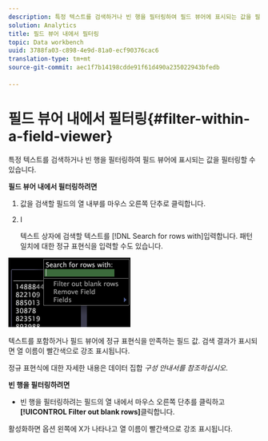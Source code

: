 ```yaml
---
description: 특정 텍스트를 검색하거나 빈 행을 필터링하여 필드 뷰어에 표시되는 값을 필터링할 수 있습니다.
solution: Analytics
title: 필드 뷰어 내에서 필터링
topic: Data workbench
uuid: 3788fa03-c898-4e9d-81a0-ecf90376cac6
translation-type: tm+mt
source-git-commit: aec1f7b14198cdde91f61d490a235022943bfedb

---
```



# 필드 뷰어 내에서 필터링{#filter-within-a-field-viewer}

특정 텍스트를 검색하거나 빈 행을 필터링하여 필드 뷰어에 표시되는 값을 필터링할 수 있습니다.

**필드 뷰어 내에서 필터링하려면**

1. 값을 검색할 필드의 열 내부를 마우스 오른쪽 단추로 클릭합니다.
1. I

   텍스트 상자에 검색할 텍스트를 [!DNL Search for rows with]입력합니다. 패턴 일치에 대한 정규 표현식을 입력할 수도 있습니다.

![](assets/vis_FieldViewer_Search.png)

텍스트를 포함하거나 필드 뷰어에 정규 표현식을 만족하는 필드 값. 검색 결과가 표시되면 열 이름이 빨간색으로 강조 표시됩니다.

정규 표현식에 대한 자세한 내용은 데이터 집합 *구성 안내서를 참조하십시오*.

**빈 행을 필터링하려면**

* 빈 행을 필터링하려는 필드의 열 내에서 마우스 오른쪽 단추를 클릭하고 **[!UICONTROL Filter out blank rows]**&#x200B;클릭합니다.

활성화하면 옵션 왼쪽에 X가 나타나고 열 이름이 빨간색으로 강조 표시됩니다.
